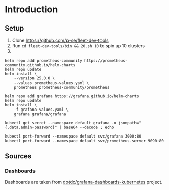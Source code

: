 # Introduction

## Setup

1. Clone https://github.com/p-se/fleet-dev-tools
2. Run `cd fleet-dev-tools/bin && 20.sh 10` to spin up 10 clusters
3.

```shell
helm repo add prometheus-community https://prometheus-community.github.io/helm-charts
helm repo update
helm install \
    --version 25.0.0 \
    --values prometheus-values.yaml \
    prometheus prometheus-community/prometheus
```

```shell
helm repo add grafana https://grafana.github.io/helm-charts
helm repo update
helm install \
    -f grafana-values.yaml \
    grafana grafana/grafana

kubectl get secret --namespace default grafana -o jsonpath="{.data.admin-password}" | base64 --decode ; echo
```

```shell
kubectl port-forward --namespace default svc/grafana 3000:80
kubectl port-forward --namespace default svc/prometheus-server 9090:80
```

## Sources

### Dashboards

Dashboards are taken from [dotdc/grafana-dashboards-kubernetes](https://github.com/dotdc/grafana-dashboards-kubernetes#install-manually) project.
